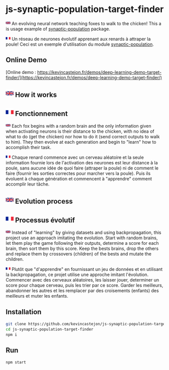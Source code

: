 # js-synaptic-population-target-finder

<img src="public/brFlag.png" width="15px" /> An evolving neural network teaching foxes to walk to the chicken! This a is usage example of [synaptic-population](https://www.npmjs.com/package/synaptic-population) package.

<img src="public/frFlag.png" width="15px" /> Un réseau de neurones évolutif apprenant aux renards à attraper la poule! Ceci est un exemple d'utilisation du module [synaptic-population](https://www.npmjs.com/package/synaptic-population).



## Online Demo

[Online demo : https://kevincastejon.fr/demos/deep-learning-demo-target-finder/](https://kevincastejon.fr/demos/deep-learning-demo-target-finder/)

## <img src="public/brFlag.png" width="25px" /> How it works
## <img src="public/frFlag.png" width="25px" /> Fonctionnement

<img src="public/brFlag.png" width="15px" /> Each fox begins with a random brain and the only information given when activating neurons is their distance to the chicken, with no idea of what to do (get the chicken) nor how to do it (send correct outputs to walk to him). They then evolve at each generation and begin to "learn" how to accomplish their task.

<img src="public/frFlag.png" width="15px" /> Chaque renard commence avec un cerveau aléatoire et la seule information fournie lors de l'activation des neurones est leur distance à la poule, sans aucune idée de quoi faire (attraper la poule) ni de comment le faire (fournir les sorties correctes pour marcher vers la poule). Puis ils évoluent à chaque génération et commencent à "apprendre" comment accomplir leur tâche.

## <img src="public/brFlag.png" width="25px" /> Evolution process
## <img src="public/frFlag.png" width="25px" /> Processus évolutif

<img src="public/brFlag.png" width="15px" /> Instead of "learning" by giving datasets and using backpropagation, this project use an approach imitating the evolution. Start with random brains, let them play the game following their outputs, determine a score for each brain, then sort them by this score. Keep the bests brains, drop the others and replace them by crossovers (children) of the bests and mutate the children.

<img src="public/frFlag.png" width="15px" /> Plutôt que "d'apprendre" en fournissant un jeu de données et en utilisant la backpropagation, ce projet utilise une approche imitant l'évolution. Commencer avec des cerveaux aléatoires, les laisser jouer, determiner un score pour chaque cerveau, puis les trier par ce score. Garder les meilleurs, abandonner les autres et les remplacer par des croisements (enfants) des meilleurs et muter les enfants.

## Installation

```bash
git clone https://github.com/kevincastejon/js-synaptic-population-target-finder
cd js-synaptic-population-target-finder
npm i
```

## Run

```bash
npm start
```
